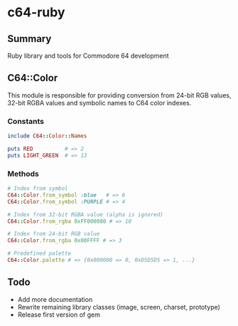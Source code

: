# c64-ruby

## Summary

Ruby library and tools for Commodore 64 development

## C64::Color

This module is responsible for providing conversion from
24-bit RGB values, 32-bit RGBA values and symbolic names
to C64 color indexes.

### Constants

```ruby
include C64::Color::Names

puts RED          # => 2
puts LIGHT_GREEN  # => 13
```

### Methods

```ruby
# Index from symbol
C64::Color.from_symbol :blue   # => 6
C64::Color.from_symbol :PURPLE # => 4

# Index from 32-bit RGBA value (alpha is ignored)
C64::Color.from_rgba 0xFF000080 # => 10

# Index from 24-bit RGB value
C64::Color.from_rgba 0x00FFFF # => 3

# Predefined palette
C64::Color.palette # => {0x000000 => 0, 0xD5D5D5 => 1, ...}
```

## Todo

* Add more documentation
* Rewrite remaining library classes (image, screen, charset, prototype)
* Release first version of gem

